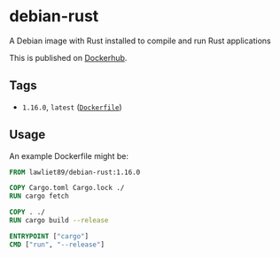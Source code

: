 # debian-rust

A Debian image with Rust installed to compile and run Rust applications

This is published on [Dockerhub](https://hub.docker.com/r/lawliet89/debian-rust/).

## Tags

- `1.16.0`, `latest` ([`Dockerfile`](https://github.com/lawliet89/debian-rust/blob/master/Dockerfile))

## Usage

An example Dockerfile might be:

```Dockerfile
FROM lawliet89/debian-rust:1.16.0

COPY Cargo.toml Cargo.lock ./
RUN cargo fetch

COPY . ./
RUN cargo build --release

ENTRYPOINT ["cargo"]
CMD ["run", "--release"]
```
